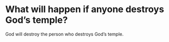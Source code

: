 # What will happen if anyone destroys God’s temple?

God will destroy the person who destroys God’s temple.
